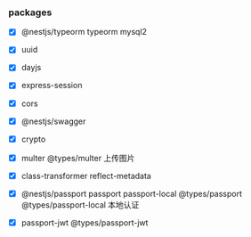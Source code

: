 ### packages

- [x] @nestjs/typeorm typeorm mysql2
- [x] uuid
- [x] dayjs
- [x] express-session
- [x] cors
- [x] @nestjs/swagger
- [x] crypto
- [x] multer @types/multer 上传图片
- [x] class-transformer reflect-metadata
- [x] @nestjs/passport passport passport-local  @types/passport @types/passport-local 本地认证
- [x] passport-jwt @types/passport-jwt


